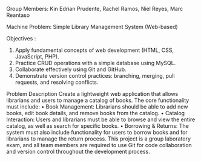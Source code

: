 
Group Members:
Kin Edrian Prudente,
Rachel Ramos,
Niel Reyes,
Marc Reantaso 

Machine Problem: Simple Library Management System (Web-based) 

Objectives :

1. Apply fundamental concepts of web development (HTML, CSS, JavaScript, PHP). 
2. Practice CRUD operations with a simple database using MySQL. 
3. Collaborate effectively using Git and GitHub. 
4. Demonstrate version control practices: branching, merging, pull requests, and resolving conflicts. 

Problem Description 
Create a lightweight web application that allows librarians and users to manage a catalog of books. The 
core functionality must include: 
• Book Management: Librarians should be able to add new books, edit book details, and remove 
books from the catalog. 
• Catalog Interaction: Users and librarians must be able to browse and view the entire catalog, as 
well as search for specific books. 
• Borrowing & Returns: The system must also include functionality for users to borrow books and 
for librarians to manage the return process. 
This project is a group laboratory exam, and all team members are required to use Git for code 
collaboration and version control throughout the development process.



